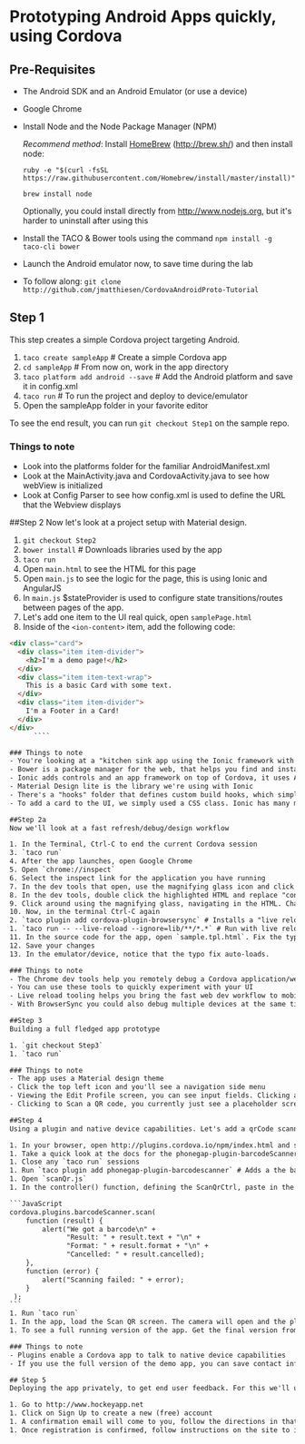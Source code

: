 # Prototyping Android Apps quickly, using Cordova

## Pre-Requisites
- The Android SDK and an Android Emulator (or use a device)
- Google Chrome
- Install Node and the Node Package Manager (NPM)

  *Recommend method*: Install [HomeBrew](http://brew.sh/) (http://brew.sh/) and then install node:
  
  `ruby -e "$(curl -fsSL https://raw.githubusercontent.com/Homebrew/install/master/install)"`
  
  `brew install node`
  
  Optionally, you could install directly from http://www.nodejs.org, but it's harder to uninstall after using this
- Install the TACO & Bower tools using the command `npm install -g taco-cli bower`
- Launch the Android emulator now, to save time during the lab
- To follow along: `git clone http://github.com/jmatthiesen/CordovaAndroidProto-Tutorial` 

## Step 1
This step creates a simple Cordova project targeting Android.

1. `taco create sampleApp` # Create a simple Cordova app
1. `cd sampleApp` # From now on, work in the app directory
1. `taco platform add android --save` # Add the Android platform and save it in config.xml 
1. `taco run` # To run the project and deploy to device/emulator
1. Open the sampleApp folder in your favorite editor

To see the end result, you can run `git checkout Step1` on the sample repo.

### Things to note
- Look into the platforms folder for the familiar AndroidManifest.xml
- Look at the MainActivity.java and CordovaActivity.java to see how webView is initialized
- Look at Config Parser to see how config.xml is used to define the URL that the Webview displays

##Step 2
Now let's look at a project setup with Material design.

1. `git checkout Step2`
1. `bower install` # Downloads libraries used by the app
1. `taco run`
1. Open `main.html` to see the HTML for this page
1. Open `main.js` to see the logic for the page, this is using Ionic and AngularJS
1. In `main.js` $stateProvider is used to configure state transitions/routes between pages of the app.
1. Let's add one item to the UI real quick, open `samplePage.html`
1. Inside of the `<ion-content>` item, add the following code:
  
  ````HTML
  <div class="card">
    <div class="item item-divider">
      <h2>I'm a demo page!</h2>
    </div>
    <div class="item item-text-wrap">
      This is a basic Card with some text.
    </div>
    <div class="item item-divider">
      I'm a Footer in a Card!
    </div>
  </div>
        ````

### Things to note
- You're looking at a "kitchen sink app using the Ionic framework with a Material Design library applied
- Bower is a package manager for the web, that helps you find and install popular web libraries.
- Ionic adds controls and an app framework on top of Cordova, it uses AngularJS
- Material Design lite is the library we're using with Ionic
- There's a "hooks" folder that defines custom build hooks, which simplify this template by combining multiple JS libraries into one file referenced by the app
- To add a card to the UI, we simply used a CSS class. Ionic has many more components like this, documented at http://ionicframework.com/docs/.

##Step 2a
Now we'll look at a fast refresh/debug/design workflow

1. In the Terminal, Ctrl-C to end the current Cordova session
3. `taco run`
4. After the app launches, open Google Chrome
5. Open `chrome://inspect`
6. Select the inspect link for the application you have running
7. In the dev tools that open, use the magnifying glass icon and click on tap the word "controlls" in your app
8. In the dev tools, double click the highlighted HTML and replace "controlls" with "controls"
9. Click around using the magnifying glass, navigating in the HTML. Change some colors and observe your changes in the UI.
10. Now, in the terminal Ctrl-C again
2. `taco plugin add cordova-plugin-browsersync` # Installs a "live reload" plugin
1. `taco run -- --live-reload --ignore=lib/**/*.*` # Run with live reload enabled, ignoring library files
11. In the source code for the app, open `sample.tpl.html`. Fix the typo in "Controlls" and name it "Controls"
12. Save your changes
13. In the emulator/device, notice that the typo fix auto-loads.

### Things to note
- The Chrome dev tools help you remotely debug a Cordova application/web site
- You can use these tools to quickly experiment with your UI
- Live reload tooling helps you bring the fast web dev workflow to mobile apps, letting you make changes and push them to the app immediately without building.
- With BrowserSync you could also debug multiple devices at the same time and synchronize changes immediately

##Step 3
Building a full fledged app prototype

1. `git checkout Step3`
1. `taco run`

### Things to note
- The app uses a Material design theme
- Click the top left icon and you'll see a navigation side menu
- Viewing the Edit Profile screen, you can see input fields. Clicking a field, you can see field label animations modeled after Material Design
- Clicking to Scan a QR code, you currently just see a placeholder screen

##Step 4
Using a plugin and native device capabilities. Let's add a qrCode scanner.

1. In your browser, open http://plugins.cordova.io/npm/index.html and search for "barcode"
1. Take a quick look at the docs for the phonegap-plugin-barcodeScanner, copy and paste the full example for using the plugin
1. Close any `taco run` sessions
1. Run `taco plugin add phonegap-plugin-barcodescanner` # Adds a the barcode plugin that provides QR Scan functionality
1. Open `scanQr.js`
1. In the controller() function, defining the ScanQrCtrl, paste in the following source from the Cordova docs

  ```JavaScript
  cordova.plugins.barcodeScanner.scan(
      function (result) {
          alert("We got a barcode\n" +
                "Result: " + result.text + "\n" +
                "Format: " + result.format + "\n" +
                "Cancelled: " + result.cancelled);
      }, 
      function (error) {
          alert("Scanning failed: " + error);
      }
   );
  ```
1. Run `taco run`
1. In the app, load the Scan QR screen. The camera will open and the plugin will look for a bar code.
1. To see a full running version of the app. Get the final version from `git checkout Step4`

### Things to note
- Plugins enable a Cordova app to talk to native device capabilities
- If you use the full version of the demo app, you can save contact information with your own QR code and scan that QR code using another version of the app

## Step 5
Deploying the app privately, to get end user feedback. For this we'll use the HockeyApp service.

1. Go to http://www.hockeyapp.net
1. Click on Sign Up to create a new (free) account
1. A confirmation email will come to you, follow the directions in that email
1. Once registration is confirmed, follow instructions on the site to install the HockeyApp app on your device.
